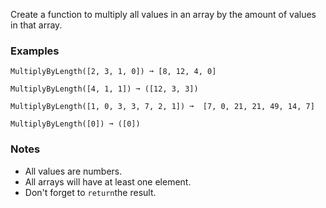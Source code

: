 Create a function to multiply all values in an array by the amount of values in that array.


### Examples ###
    MultiplyByLength([2, 3, 1, 0]) ➞ [8, 12, 4, 0]

    MultiplyByLength([4, 1, 1]) ➞ ([12, 3, 3])

    MultiplyByLength([1, 0, 3, 3, 7, 2, 1]) ➞  [7, 0, 21, 21, 49, 14, 7]

    MultiplyByLength([0]) ➞ ([0])


### Notes ###
*   All values are numbers.
*   All arrays will have at least one element.
*   Don't forget to `return`the result.